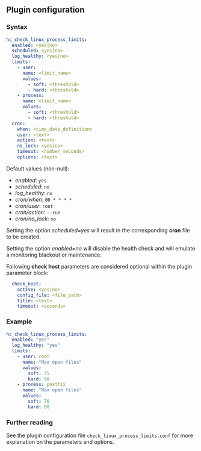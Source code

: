 ## Plugin configuration

### Syntax

```yaml
hc_check_linux_process_limits:
  enabled: <yes|no>
  scheduled: <yes|no>
  log_healthy: <yes|no>
  limits:
    - user:
      name: <limit_name>
      values:
        - soft: <threshold>
        - hard: <threshold>
    - process:
      name: <limit_name>
      values:
        - soft: <threshold>
        - hard: <threshold>
  cron:
    when: <time_date_definition>
    user: <text>
    action: <text>
    no_lock: <yes|no>
    timeout: <number_seconds>
    options: <text>        
```

Default values (non-null):
* *enabled*: `yes`
* *scheduled*: `no`
* *log_healthy*: `no`
* *cron/when*: `00 * * * *`
* *cron/user*: `root`
* *cron/action*: `--run`
* *cron/no_lock*: `no`

Setting the option *scheduled=yes* will result in the corresponding **cron** file to be created.

Setting the option *enabled=no* will disable the health check and will emulate a monitoring blackout or maintenance.

Following **check host** parameters are considered optional within the plugin parameter block:

```yaml
  check_host:
    active: <yes|no>
    config_file: <file_path>
    title: <text>
    timeout: <seconds>
```

### Example

```yaml
hc_check_linux_process_limits:
  enabled: "yes"
  log_healthy: "yes"
  limits:
    - user: root
      name: "Max open files"
      values:
        soft: 75
        hard: 90
    - process: postfix
      name: "Max open files"
      values:
        soft: 70
        hard: 80  
```

### Further reading

See the plugin configuration file `check_linux_process_limits.conf` for more explanation on the parameters and options.
